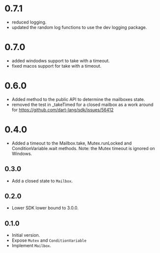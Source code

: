 # 0.7.1
- reduced logging.
- updated the random log functions to use the dev logging package.

# 0.7.0
- added windodws support to take with a timeout.
- fixed macos support for take with a timeout.

# 0.6.0
- Added method to the public API to determine the mailboxes state. 
- removed the test in _takeTimed for a closed mailbox as a work around for https://github.com/dart-lang/sdk/issues/56412

# 0.4.0
- Added a timeout to the Mailbox.take, Mutex.runLocked and ConditionVariable.wait methods.
 Note: the Mutex timeout is ignored on Windows.


## 0.3.0
- Add a closed state to `Mailbox`.

## 0.2.0

- Lower SDK lower bound to 3.0.0.

## 0.1.0

- Initial version.
- Expose `Mutex` and `ConditionVariable`
- Implement `Mailbox`.
